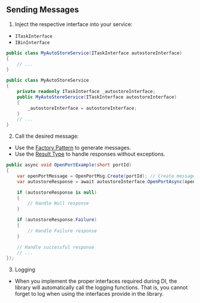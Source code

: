 ## Sending Messages

1. Inject the respective interface into your service:
- `ITaskInterface`
- `IBinInterface`

```c#
public class MyAutoStoreService(ITaskInterface autostoreInterface)
{
    // ...
}
```
```c#
public class MyAutoStoreService
{
    private readonly ITaskInterface _autostoreInterface;
    public MyAutoStoreService(ITaskInterface autostoreInterface) 
    {
        _autostoreInterface = autostoreInterface;
    }
    // ...
}
```

2. Call the desired message:
- Use the [Factory Pattern](https://en.wikipedia.org/wiki/Factory_method_pattern) to generate messages.
- Use the [Result Type](https://en.wikipedia.org/wiki/Result_type) to handle responses without exceptions.

```c#
public async void OpenPortExample(short portId)
{
    var openPortMessage = OpenPortMsg.Create(portId); // Create message using factory
    var autostoreResponse = await autostoreInterface.OpenPortAsync(openPortMessage);

    if (autostoreResponse is null) 
    {
        // Handle Null response
    }

    if (autostoreResponse.Failure)
    {
        // Handle Failure response
    }

    // Handle successful response
    // ...
});
```

3. Logging
- When you implement the proper interfaces required during DI, the library will automatically call the logging functions. That is, you cannot forget to log when using the interfaces provide in the library.
